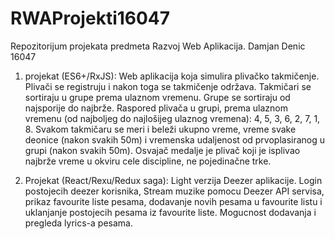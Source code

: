 # RWAProjekti16047
Repozitorijum projekata predmeta Razvoj Web Aplikacija. Damjan Denic 16047

1. projekat (ES6+/RxJS): Web aplikacija koja simulira plivačko takmičenje. Plivači se registruju i nakon toga se takmičenje održava. 
	Takmičari se sortiraju u grupe prema ulaznom vremenu. Grupe se sortiraju od najsporije do najbrže.
	Raspored plivača u grupi, prema ulaznom vremenu (od najboljeg do najlošijeg ulaznog vremena): 4, 5, 3, 6, 2, 7, 1, 8.
	Svakom takmičaru se meri i beleži ukupno vreme, vreme svake deonice (nakon svakih 50m) i vremenska udaljenost od prvoplasiranog u grupi (nakon svakih 50m).
	Osvajač medalje je plivač koji je isplivao najbrže vreme u okviru cele discipline, ne pojedinačne trke.
	
	
2. Projekat (React/Rexu/Redux saga): Light verzija Deezer aplikacije. Login postojecih deezer korisnika, Stream muzike pomocu Deezer API servisa, prikaz favourite liste pesama, dodavanje novih pesama u favourite listu i uklanjanje postojecih pesama iz favourite liste. Mogucnost dodavanja i pregleda lyrics-a pesama.
